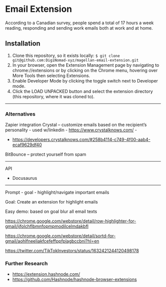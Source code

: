# Email Extension

According to a Canadian survey, people spend a total of 17 hours a week reading, responding and sending work emails both at work and at home. 

## Installation

1. Clone this repository, so it exists locally: `$ git clone git@github.com:DigiNomad-xyz/magellan-email-extension.git`
2. In your browser, open the Extension Management page by navigating to chrome://extensions or by clicking on the Chrome menu, hovering over More Tools then selecting Extensions.
3. Enable Developer Mode by clicking the toggle switch next to Developer mode.
4. Click the LOAD UNPACKED button and select the extension directory (this repository, where it was cloned to).

---
### Alternatives

Zapier integration 
Crystal – customize emails based on the recipient’s personality - used w/linkedin - https://www.crystalknows.com/ - 
* https://developers.crystalknows.com/#258b4114-c749-4f00-aab4-ecaf9629df40 

BitBounce – protect yourself from spam


---

API 
* Docusaurus 

---

Prompt - goal - highlight/navigate important emails

Goal: Create an extension for highlight emails 

Easy demo: based on goal blur all email texts 

https://chrome.google.com/webstore/detail/row-highlighter-for-gmail/ijfolchflbmnfopmpmodilcelmdakbfl 

https://chrome.google.com/webstore/detail/sortd-for-gmail/aohlfneeliakfcefeffppfplagbccbni?hl=en 


https://twitter.com/TikTokInvestors/status/1632421244120498178 


### Further Research 

- https://extension.hashnode.com/
- https://github.com/Hashnode/hashnode-browser-extensions 
